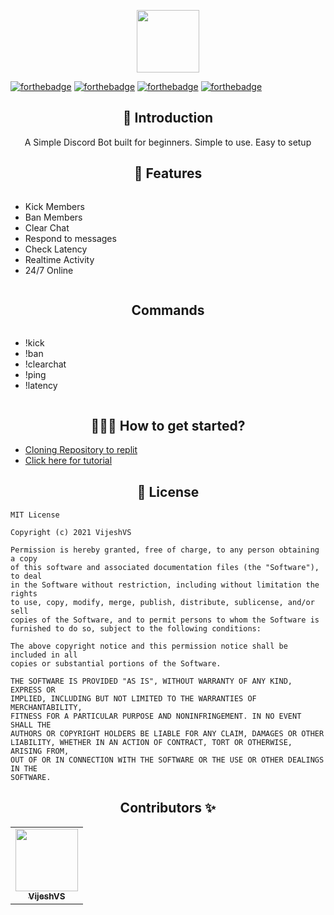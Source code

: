 <p align="center">
  <img src="https://res.cloudinary.com/vigneshshettyin/image/upload/v1627137986/vewmodttwyqiz1bp9jgw.png" width=100px height=100px/>
</p>

[![forthebadge](https://forthebadge.com/images/badges/open-source.svg)](#)
[![forthebadge](https://forthebadge.com/images/badges/built-by-developers.svg)](#)
[![forthebadge](https://forthebadge.com/images/badges/built-with-love.svg)](https://forthebadge.com)
[![forthebadge](https://forthebadge.com/images/badges/uses-js.svg)](https://forthebadge.com)

<h2 align=center> 📑 Introduction </h2>
<p align="center">A Simple Discord Bot built for beginners. Simple to use. Easy to setup </p>

<h2 align=center> 🔑 Features </h2>

<div style="display:flex;">
  
- Kick Members
- Ban Members
- Clear Chat
- Respond to messages
- Check Latency
- Realtime Activity
- 24/7 Online

</div>

<h2 align=center> Commands </h2>

<div style="display:flex;">
  
- !kick
- !ban
- !clearchat
- !ping
- !latency

</div>

<h2 align=center> 👨🏻‍💻 How to get started? </h2> 

- [Cloning Repository to replit](https://replit.com/github/vijeshvs/devking)
- [Click here for tutorial](https://youtu.be/BKwyh1BKdfE)

<h2 align=center> 🔐 License </h2>

```
MIT License

Copyright (c) 2021 VijeshVS

Permission is hereby granted, free of charge, to any person obtaining a copy
of this software and associated documentation files (the "Software"), to deal
in the Software without restriction, including without limitation the rights
to use, copy, modify, merge, publish, distribute, sublicense, and/or sell
copies of the Software, and to permit persons to whom the Software is
furnished to do so, subject to the following conditions:

The above copyright notice and this permission notice shall be included in all
copies or substantial portions of the Software.

THE SOFTWARE IS PROVIDED "AS IS", WITHOUT WARRANTY OF ANY KIND, EXPRESS OR
IMPLIED, INCLUDING BUT NOT LIMITED TO THE WARRANTIES OF MERCHANTABILITY,
FITNESS FOR A PARTICULAR PURPOSE AND NONINFRINGEMENT. IN NO EVENT SHALL THE
AUTHORS OR COPYRIGHT HOLDERS BE LIABLE FOR ANY CLAIM, DAMAGES OR OTHER
LIABILITY, WHETHER IN AN ACTION OF CONTRACT, TORT OR OTHERWISE, ARISING FROM,
OUT OF OR IN CONNECTION WITH THE SOFTWARE OR THE USE OR OTHER DEALINGS IN THE
SOFTWARE.

```

<h2 align=center> Contributors ✨ </h2>

<!-- ALL-CONTRIBUTORS-LIST:START - Do not remove or modify this section -->
<!-- prettier-ignore-start -->
<!-- markdownlint-disable -->
<table>
  <tr>
   <p align="center"> <td align="center"><a href="https://github.com/VijeshVS"><img src="https://res.cloudinary.com/vigneshshettyin/image/upload/v1627138943/gzghg67xzld48uhgehv6.jpg" width="100px;" alt=""/><br /><sub><b>VijeshVS</b></sub></a></td>
  </tr> </p>
</table>

<!-- markdownlint-restore -->
<!-- prettier-ignore-end -->

<!-- ALL-CONTRIBUTORS-LIST:END -->

  </a>
</p>
